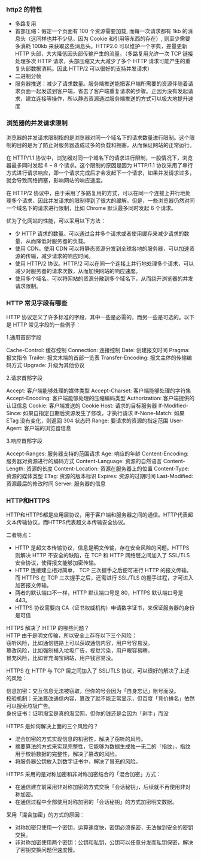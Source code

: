 ### http2 的特性
- 多路复用
- 首部压缩：假定一个页面有 100 个资源需要加载, 而每一次请求都有 1kb 的消息头（这同样也并不少见，因为 Cookie 和引用等东西的存在）, 则至少需要多消耗 100kb 来获取这些消息头。HTTP2.0 可以维护一个字典，差量更新 HTTP 头部，大大降低因头部传输产生的流量。（多路复用允许一次 TCP 链接处理多次 HTTP 请求，头部压缩又大大减少了多个 HTTP 请求可能产生的重复头部数据消耗。因此 HTTP/2 可以很好的支持并发请求）
- 二进制分帧
- 服务器推送：减少了请求数量。服务端推送能把客户端所需要的资源伴随着请求页面一起发送到客户端，省去了客户端重复请求的步骤。正因为没有发起请求，建立连接等操作，所以静态资源通过服务端推送的方式可以极大地提升速度


### 浏览器的并发请求限制
浏览器的并发请求限制指的是浏览器对同一个域名下的请求数量进行限制。这个限制的目的是为了防止对服务器造成过多的负载和拥塞，从而保证网站的正常运行。

在 HTTP/1.1 协议中，浏览器对同一个域名下的请求进行限制，一般情况下，浏览器最多同时发起 6 ~ 8 个请求。这个限制的原因是因为 HTTP/1.1 协议采用了串行方式进行请求响应，即一个请求完成后才会发起下一个请求，如果并发请求过多，就会导致网络拥塞，影响网站的响应速度。

在 HTTP/2 协议中，由于采用了多路复用的方式，可以在同一个连接上并行地处理多个请求，因此并发请求的限制得到了很大的缓解。但是，一些浏览器仍然对同一个域名下的请求进行限制，比如 Chrome 默认最多同时发起 6 个请求。

优为了化网站的性能，可以采用以下方法：
  - 少 HTTP 请求的数量。可以通过合并多个请求或者使用缓存来减少请求的数量，从而降低对服务器的负载。
  - 使用 CDN。使用 CDN 可以将静态资源分发到全球各地的服务器，可以加速资源的传输，减少请求的响应时间。
  - 使用 HTTP/2 协议。HTTP/2 可以在同一个连接上并行地处理多个请求，可以减少对服务器的请求次数，从而加快网站的响应速度。
  - 使用多个域名。可以将网站的资源分散到多个域名下，从而绕开浏览器的并发请求限制。

  
### HTTP 常见字段有哪些
HTTP 协议定义了许多标准的字段，其中一些是必需的，而另一些是可选的。以下是 HTTP 常见字段的一些例子：

1.通用首部字段

Cache-Control: 缓存控制
Connection: 连接控制
Date: 创建报文时间
Pragma: 报文指令
Trailer: 报文末端的首部一览表
Transfer-Encoding: 报文主体的传输编码方式
Upgrade: 升级为其他协议


2.请求首部字段

Accept: 客户端能够处理的媒体类型
Accept-Charset: 客户端能够处理的字符集
Accept-Encoding: 客户端能够处理的压缩编码类型
Authorization: 客户端提供的认证信息
Cookie: 客户端发送的 Cookie
Host: 请求的目标服务器
If-Modified-Since: 如果自指定日期后资源发生了修改，才执行请求
If-None-Match: 如果 ETag 没有变化，则返回 304 状态码
Range: 要请求的资源的指定范围
User-Agent: 客户端的浏览器信息


3.响应首部字段

Accept-Ranges: 服务器支持的范围请求
Age: 响应的年龄
Content-Encoding: 服务器对资源进行的编码方式
Content-Language: 资源的自然语言
Content-Length: 资源的长度
Content-Location: 资源在服务器上的位置
Content-Type: 资源的媒体类型
ETag: 资源的版本标识
Expires: 资源的过期时间
Last-Modified: 资源最后的修改时间
Server: 服务器的信息


### HTTP和HTTPS
HTTP和HTTPS都是应用层协议，用于客户端和服务器之间的通信。HTTP代表超文本传输协议，而HTTPS代表超文本传输安全协议。

二者特点：
- HTTP 是超文本传输协议，信息是明文传输，存在安全风险的问题。HTTPS 则解决 HTTP 不安全的缺陷，在 TCP 和 HTTP 网络层之间加入了 SSL/TLS 安全协议，使得报文能够加密传输。
- HTTP 连接建立相对简单， TCP 三次握手之后便可进行 HTTP 的报文传输。而 HTTPS 在 TCP 三次握手之后，还需进行 SSL/TLS 的握手过程，才可进入加密报文传输。
- 两者的默认端口不一样，HTTP 默认端口号是 80，HTTPS 默认端口号是 443。
- HTTPS 协议需要向 CA（证书权威机构）申请数字证书，来保证服务器的身份是可信

HTTPS 解决了 HTTP 的哪些问题？  
HTTP 由于是明文传输，所以安全上存在以下三个风险：  
窃听风险，比如通信链路上可以获取通信内容，用户号容易没。  
篡改风险，比如强制植入垃圾广告，视觉污染，用户眼容易瞎。  
冒充风险，比如冒充淘宝网站，用户钱容易没。  

HTTPS 在 HTTP 与 TCP 层之间加入了 SSL/TLS 协议，可以很好的解决了上述的风险：

信息加密：交互信息无法被窃取，但你的号会因为「自身忘记」账号而没。  
校验机制：无法篡改通信内容，篡改了就不能正常显示，但百度「竞价排名」依然可以搜索垃圾广告。  
身份证书：证明淘宝是真的淘宝网，但你的钱还是会因为「剁手」而没  

HTTPS 是如何解决上面的三个风险的？
- 混合加密的方式实现信息的机密性，解决了窃听的风险。
- 摘要算法的方式来实现完整性，它能够为数据生成独一无二的「指纹」，指纹用于校验数据的完整性，解决了篡改的风险。
- 将服务器公钥放入到数字证书中，解决了冒充的风险。

HTTPS 采用的是对称加密和非对称加密结合的「混合加密」方式：
- 在通信建立前采用非对称加密的方式交换「会话秘钥」，后续就不再使用非对称加密。
- 在通信过程中全部使用对称加密的「会话秘钥」的方式加密明文数据。

采用「混合加密」的方式的原因：
- 对称加密只使用一个密钥，运算速度快，密钥必须保密，无法做到安全的密钥交换。
- 非对称加密使用两个密钥：公钥和私钥，公钥可以任意分发而私钥保密，解决了密钥交换问题但速度慢。

